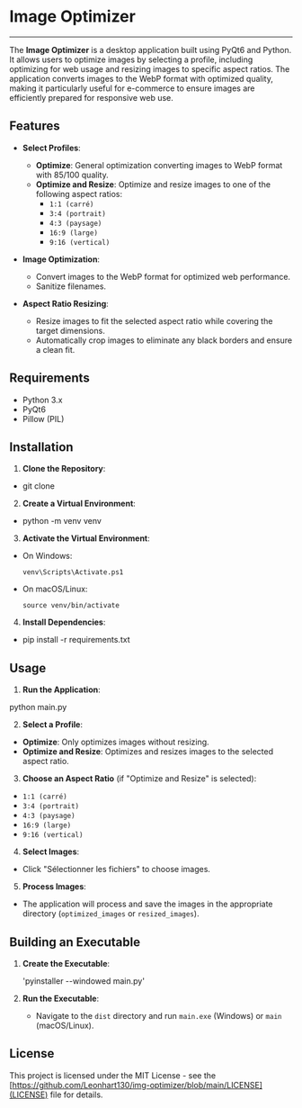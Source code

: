 # Image Optimizer

---

The **Image Optimizer** is a desktop application built using PyQt6 and Python. It allows users to optimize images by selecting a profile, including optimizing for web usage and resizing images to specific aspect ratios. The application converts images to the WebP format with optimized quality, making it particularly useful for e-commerce to ensure images are efficiently prepared for responsive web use.

## Features

- **Select Profiles**:

  - **Optimize**: General optimization converting images to WebP format with 85/100 quality.
  - **Optimize and Resize**: Optimize and resize images to one of the following aspect ratios:
    - `1:1 (carré)`
    - `3:4 (portrait)`
    - `4:3 (paysage)`
    - `16:9 (large)`
    - `9:16 (vertical)`

- **Image Optimization**:
  - Convert images to the WebP format for optimized web performance.
  - Sanitize filenames.

- **Aspect Ratio Resizing**:
  - Resize images to fit the selected aspect ratio while covering the target dimensions.
  - Automatically crop images to eliminate any black borders and ensure a clean fit.

## Requirements

- Python 3.x
- PyQt6
- Pillow (PIL)

## Installation

1. **Clone the Repository**:

- git clone <repository-url>

2. **Create a Virtual Environment**:

- python -m venv venv

3. **Activate the Virtual Environment**:

- On Windows:
  ```
  venv\Scripts\Activate.ps1
  ```
- On macOS/Linux:
  ```
  source venv/bin/activate
  ```

4. **Install Dependencies**:

- pip install -r requirements.txt

## Usage

1. **Run the Application**:

python main.py

2. **Select a Profile**:

- **Optimize**: Only optimizes images without resizing.
- **Optimize and Resize**: Optimizes and resizes images to the selected aspect ratio.

3. **Choose an Aspect Ratio** (if "Optimize and Resize" is selected):
- `1:1 (carré)`
- `3:4 (portrait)`
- `4:3 (paysage)`
- `16:9 (large)`
- `9:16 (vertical)`

4. **Select Images**:

- Click "Sélectionner les fichiers" to choose images.

5. **Process Images**:

- The application will process and save the images in the appropriate directory (`optimized_images` or `resized_images`).

## Building an Executable

1. **Create the Executable**:

   'pyinstaller --windowed main.py'

2. **Run the Executable**:

   - Navigate to the `dist` directory and run `main.exe` (Windows) or `main` (macOS/Linux).

## License

This project is licensed under the MIT License - see the [https://github.com/Leonhart130/img-optimizer/blob/main/LICENSE](LICENSE) file for details.
